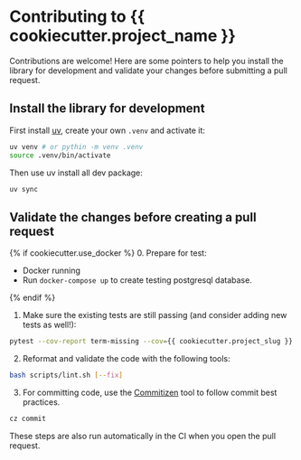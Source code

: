 # Contributing to {{  cookiecutter.project_name }}

Contributions are welcome! Here are some pointers to help you install the library for development and validate your changes before submitting a pull request.

## Install the library for development

First install [uv](https://docs.astral.sh/uv/getting-started/installation/), create your own `.venv`
and activate it:

```bash
uv venv # or pythin -m venv .venv
source .venv/bin/activate
```

Then use uv install all dev package:
```bash
uv sync
```

## Validate the changes before creating a pull request
{% if cookiecutter.use_docker %}
0. Prepare for test:
- Docker running
- Run `docker-compose up` to create testing postgresql database.

{% endif %}
1. Make sure the existing tests are still passing (and consider adding new tests as well!):

```bash
pytest --cov-report term-missing --cov={{ cookiecutter.project_slug }} tests
```

2. Reformat and validate the code with the following tools:

```bash
bash scripts/lint.sh [--fix]
```

3. For committing code, use the [Commitizen](https://commitizen-tools.github.io/commitizen/) tool to follow
commit best practices.

```bash
cz commit
```

These steps are also run automatically in the CI when you open the pull request.
